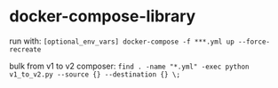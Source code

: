 # docker-compose-library

run with:
`[optional_env_vars] docker-compose -f ***.yml up --force-recreate`

bulk from v1 to v2 composer:
`find . -name "*.yml" -exec python v1_to_v2.py --source {} --destination {} \;`
